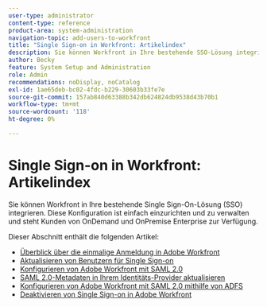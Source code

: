 ```yaml
---
user-type: administrator
content-type: reference
product-area: system-administration
navigation-topic: add-users-to-workfront
title: "Single Sign-on in Workfront: Artikelindex"
description: Sie können Workfront in Ihre bestehende SSO-Lösung integrieren. Diese Konfiguration ist einfach einzurichten und zu verwalten und steht Kunden von OnDemand und OnPremise Enterprise zur Verfügung.
author: Becky
feature: System Setup and Administration
role: Admin
recommendations: noDisplay, noCatalog
exl-id: 1ae65deb-bc02-4fdc-b229-30603b33fe7e
source-git-commit: 157ab840d63388b342db624824db9538d43b70b1
workflow-type: tm+mt
source-wordcount: '118'
ht-degree: 0%

---
```


# Single Sign-on in Workfront: Artikelindex

<!-- Audited: 05/2024 -->

Sie können Workfront in Ihre bestehende Single Sign-On-Lösung (SSO) integrieren. Diese Konfiguration ist einfach einzurichten und zu verwalten und steht Kunden von OnDemand und OnPremise Enterprise zur Verfügung.

Dieser Abschnitt enthält die folgenden Artikel:

* [Überblick über die einmalige Anmeldung in Adobe Workfront](../../../administration-and-setup/add-users/single-sign-on/sso-in-workfront.md)
* [Aktualisieren von Benutzern für Single Sign-on](../../../administration-and-setup/add-users/single-sign-on/update-users-sso.md)
* [Konfigurieren von Adobe Workfront mit SAML 2.0](../../../administration-and-setup/add-users/single-sign-on/configure-workfront-saml-2.md)
* [SAML 2.0-Metadaten in Ihrem Identitäts-Provider aktualisieren](../../../administration-and-setup/add-users/single-sign-on/update-saml-2-metadata-ip.md)
* [Konfigurieren von Adobe Workfront mit SAML 2.0 mithilfe von ADFS](../../../administration-and-setup/add-users/single-sign-on/configure-workfront-saml-2-adfs.md)
* [Deaktivieren von Single Sign-on in Adobe Workfront](../../../administration-and-setup/add-users/single-sign-on/deactivate-sso.md)
